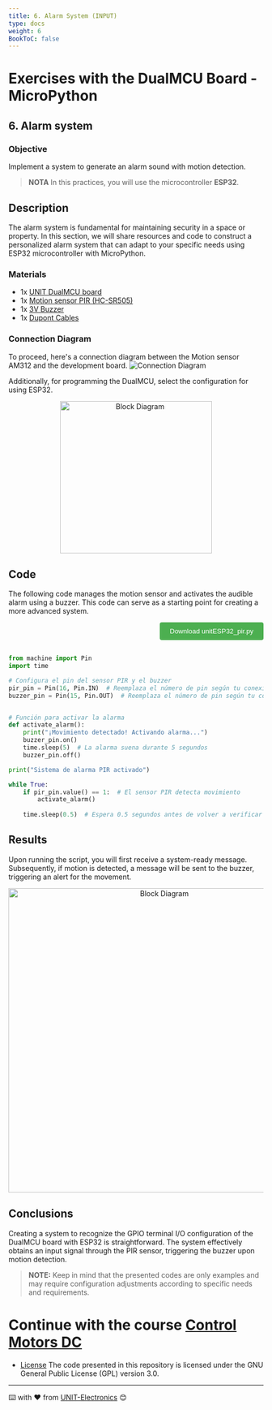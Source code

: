 ```yaml
---
title: 6. Alarm System (INPUT) 
type: docs
weight: 6
BookToC: false
---
```


# Exercises with the DualMCU Board - MicroPython


## 6. Alarm system

### Objective
Implement a system to generate an alarm sound with motion detection.
>**NOTA** In this practices, you will use the microcontroller **ESP32**.

## Description
The alarm system is fundamental for maintaining security in a space or property. In this section, we will share resources and code to construct a personalized alarm system that can adapt to your specific needs using ESP32 microcontroller with MicroPython.

### Materials 


+ 1x [UNIT DualMCU board](https://uelectronics.com/producto/unit-dualmcu-esp32-rp2040-tarjeta-de-desarrollo/)
+ 1x [Motion sensor PIR (HC-SR505)](https://uelectronics.com/producto/sensores-de-movimiento-pir-hc-sr501-hc-sr505-hy3612-am312/)
+ 1x [3V Buzzer](https://uelectronics.com/producto/buzzer-activo-3v-5v-12v-zumbador/)
+ 1x [Dupont Cables](https://uelectronics.com/producto/cables-dupont-largos-20cm-hh-mh-mm/)

###  Connection Diagram

To proceed, here's a connection diagram between the Motion sensor AM312 and the development board.
![Connection Diagram](/DualMCU_Getting_Started/docs/6-Sistema_de_Alarma/images/DIAGRAMA.jpg)

Additionally, for programming the DualMCU, select the configuration for using ESP32.
<div style="text-align: center;">
<img src="/DualMCU_Getting_Started/docs/2-Micropython/images/esp32_or_rasp.jpg" alt="Block Diagram" title="Block Diagram" style="width: 300px;">
</div>

## Code
The following code manages the motion sensor and activates the audible alarm using a buzzer. This code can serve as a starting point for creating a more advanced system.

<div style="text-align: right;">
    <a href="/DualMCU_Getting_Started/docs/6-Sistema_de_Alarma/code/unitRP2040_pir.py" download="unitESP32_pir.py">
        <button style="background-color: #4CAF50; color: white; padding: 10px 20px; border: none; border-radius: 4px; cursor: pointer;">
            Download unitESP32_pir.py
        </button>
    </a>
</div> 

```python
 
from machine import Pin
import time

# Configura el pin del sensor PIR y el buzzer
pir_pin = Pin(16, Pin.IN)  # Reemplaza el número de pin según tu conexión
buzzer_pin = Pin(15, Pin.OUT)  # Reemplaza el número de pin según tu conexión


# Función para activar la alarma
def activate_alarm():
    print("¡Movimiento detectado! Activando alarma...")
    buzzer_pin.on()
    time.sleep(5)  # La alarma suena durante 5 segundos
    buzzer_pin.off()

print("Sistema de alarma PIR activado")

while True:
    if pir_pin.value() == 1:  # El sensor PIR detecta movimiento
        activate_alarm()
    
    time.sleep(0.5)  # Espera 0.5 segundos antes de volver a verificar el sensor PIR

```

## Results
Upon running the script, you will first receive a system-ready message. Subsequently, if motion is detected, a message will be sent to the buzzer, triggering an alert for the movement.
 
<div style="text-align: center;">
<img src="/DualMCU_Getting_Started/docs/6-Sistema_de_Alarma/images/cap.png" alt="Block Diagram" title="Block Diagram" style="width: 600px;">
</div>

## Conclusions 
Creating a system to recognize the GPIO terminal I/O configuration of the DualMCU board with ESP32 is straightforward. The system effectively obtains an input signal through the PIR sensor, triggering the buzzer upon motion detection.



> **NOTE:** Keep in mind that the presented codes are only examples and may require configuration adjustments according to specific needs and requirements.

# Continue with the course [Control Motors DC](/DualMCU_Getting_Started/docs/7-control_de_motores_dc/)



* [License](https://www.gnu.org/licenses/gpl-3.0.html) The code presented in this repository is licensed under the GNU General Public License (GPL) version 3.0.
---
⌨️ with ❤️ from [UNIT-Electronics](https://github.com/UNIT-Electronics) 😊

